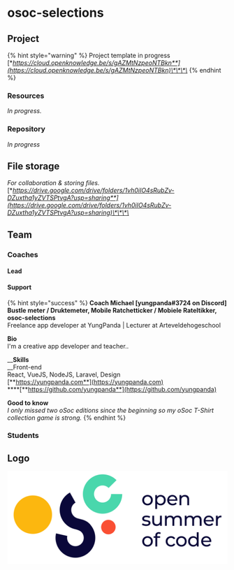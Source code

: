 # osoc-selections

## Project

{% hint style="warning" %}
Project template in progress  
[**https://cloud.openknowledge.be/s/gAZMtNzpeoNTBkn**](https://cloud.openknowledge.be/s/gAZMtNzpeoNTBkn)\*\*\*\*
{% endhint %}

### Resources

_In progress._

### Repository

_In progress_

## File storage

_For collaboration & storing files._  
[**https://drive.google.com/drive/folders/1vh0iIO4sRubZv-DZuxtha1yZVTSPtvgA?usp=sharing**](https://drive.google.com/drive/folders/1vh0iIO4sRubZv-DZuxtha1yZVTSPtvgA?usp=sharing)\*\*\*\*

## Team

### Coaches

#### Lead

#### Support

{% hint style="success" %}
**Coach Michael \[yungpanda\#3724 on Discord\]  
Bustle meter / Druktemeter, Mobile Ratchetticker / Mobiele Rateltikker, osoc-selections**  
Freelance app developer at YungPanda \| Lecturer at Arteveldehogeschool  
  
**Bio**  
I'm a creative app developer and teacher..  
  
__**Skills**  
__Front-end  
React, VueJS, NodeJS, Laravel, Design  
[**https://yungpanda.com**](https://yungpanda.com)  
****[**https://github.com/yungpanda**](https://github.com/yungpanda)  
  
**Good to know**  
_I only missed two oSoc editions since the beginning so my oSoc T-Shirt collection game is strong._
{% endhint %}

### Students

## Logo

![Logo osoc](../.gitbook/assets/osoc-logo%20%282%29.svg)

